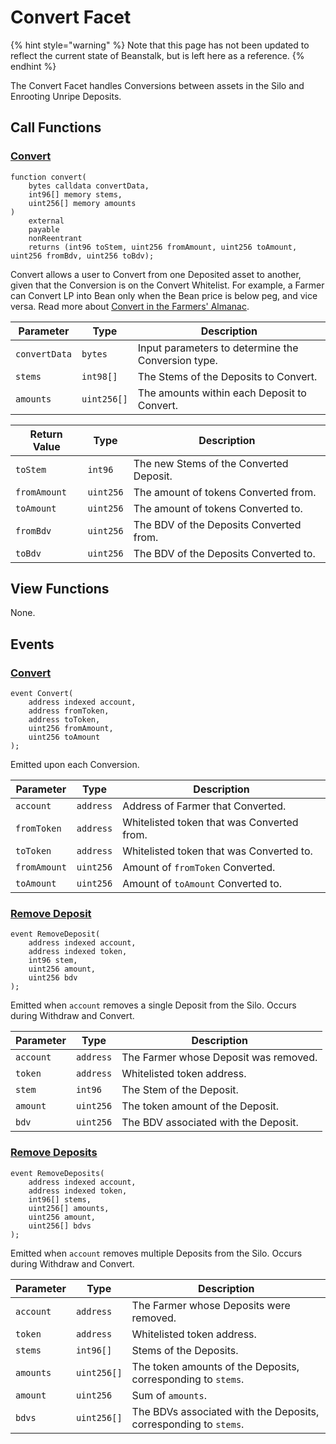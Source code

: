 # Convert Facet

{% hint style="warning" %}
Note that this page has not been updated to reflect the current state of Beanstalk, but is left here as a reference.
{% endhint %}

The Convert Facet handles Conversions between assets in the Silo and Enrooting Unripe Deposits.

## Call Functions

### [Convert](https://github.com/BeanstalkFarms/Beanstalk/blob/master/protocol/contracts/beanstalk/silo/ConvertFacet.sol#L67)

```solidity
function convert(
    bytes calldata convertData,
    int96[] memory stems,
    uint256[] memory amounts
)
    external
    payable
    nonReentrant
    returns (int96 toStem, uint256 fromAmount, uint256 toAmount, uint256 fromBdv, uint256 toBdv);
```

Convert allows a user to Convert from one Deposited asset to another, given that the Conversion is on the Convert Whitelist. For example, a Farmer can Convert LP into Bean only when the Bean price is below peg, and vice versa. Read more about [Convert in the Farmers' Almanac](https://docs.bean.money/almanac/peg-maintenance/convert).

| Parameter     | Type        | Description                                        |
| ------------- | ----------- | -------------------------------------------------- |
| `convertData` | `bytes`     | Input parameters to determine the Conversion type. |
| `stems`       | `int98[]`   | The Stems of the Deposits to Convert.              |
| `amounts`     | `uint256[]` | The amounts within each Deposit to Convert.        |

| Return Value | Type      | Description                             |
| ------------ | --------- | --------------------------------------- |
| `toStem`     | `int96`   | The new Stems of the Converted Deposit. |
| `fromAmount` | `uint256` | The amount of tokens Converted from.    |
| `toAmount`   | `uint256` | The amount of tokens Converted to.      |
| `fromBdv`    | `uint256` | The BDV of the Deposits Converted from. |
| `toBdv`      | `uint256` | The BDV of the Deposits Converted to.   |

## View Functions

None.

## Events

### [Convert](https://github.com/BeanstalkFarms/Beanstalk/blob/master/protocol/contracts/beanstalk/silo/ConvertFacet.sol#L28) <a href="#event-convert" id="event-convert"></a>

```solidity
event Convert(
    address indexed account,
    address fromToken,
    address toToken,
    uint256 fromAmount,
    uint256 toAmount
);
```

Emitted upon each Conversion.

| Parameter    | Type      | Description                                |
| ------------ | --------- | ------------------------------------------ |
| `account`    | `address` | Address of Farmer that Converted.          |
| `fromToken`  | `address` | Whitelisted token that was Converted from. |
| `toToken`    | `address` | Whitelisted token that was Converted to.   |
| `fromAmount` | `uint256` | Amount of `fromToken` Converted.           |
| `toAmount`   | `uint256` | Amount of `toAmount` Converted to.         |

### [Remove Deposit](https://github.com/BeanstalkFarms/Beanstalk/blob/master/protocol/contracts/beanstalk/silo/ConvertFacet.sol#L36) <a href="#event-remove-deposits" id="event-remove-deposits"></a>

```solidity
event RemoveDeposit(
    address indexed account,
    address indexed token,
    int96 stem,
    uint256 amount,
    uint256 bdv
);
```

Emitted when `account` removes a single Deposit from the Silo. Occurs during Withdraw and Convert.

| Parameter | Type      | Description                           |
| --------- | --------- | ------------------------------------- |
| `account` | `address` | The Farmer whose Deposit was removed. |
| `token`   | `address` | Whitelisted token address.            |
| `stem`    | `int96`   | The Stem of the Deposit.              |
| `amount`  | `uint256` | The token amount of the Deposit.      |
| `bdv`     | `uint256` | The BDV associated with the Deposit.  |

### [Remove Deposits](https://github.com/BeanstalkFarms/Beanstalk/blob/master/protocol/contracts/beanstalk/silo/ConvertFacet.sol#L44) <a href="#event-remove-deposits" id="event-remove-deposits"></a>

```solidity
event RemoveDeposits(
    address indexed account,
    address indexed token,
    int96[] stems,
    uint256[] amounts,
    uint256 amount,
    uint256[] bdvs
);
```

Emitted when `account` removes multiple Deposits from the Silo. Occurs during Withdraw and Convert.

| Parameter | Type        | Description                                                      |
| --------- | ----------- | ---------------------------------------------------------------- |
| `account` | `address`   | The Farmer whose Deposits were removed.                          |
| `token`   | `address`   | Whitelisted token address.                                       |
| `stems`   | `int96[]`   | Stems of the Deposits.                                           |
| `amounts` | `uint256[]` | The token amounts of the Deposits, corresponding to `stems`.     |
| `amount`  | `uint256`   | Sum of `amounts`.                                                |
| `bdvs`    | `uint256[]` | The BDVs associated with the Deposits, corresponding to `stems`. |
